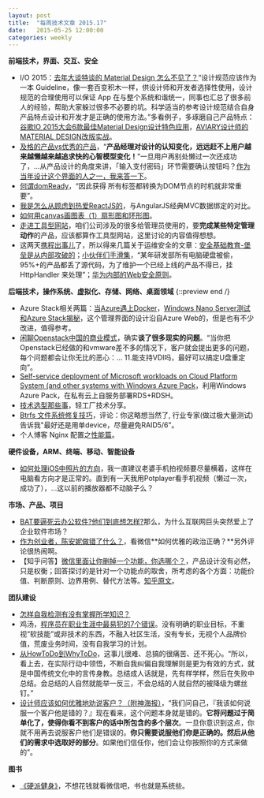 ```yaml
---
layout: post
title:  "每周技术文章 2015.17"
date:   2015-05-25 12:00:00
categories: weekly
---
```

**前端技术，界面、交互、安全**

* I/O 2015：[去年大谈特谈的 Material Design 怎么不见了？](http://www.ifanr.com/526852)“设计规范应该作为一本 Guideline，像一套百变积木一样，供设计师和开发者选择性使用，设计规范的合理使用可以保证 App 在与整个系统和谐统一，同事也汇总了很多前人的经验，帮助大家躲过很多不必要的坑。科学适当的参考设计规范结合自身产品特点设计和开发才是正确的使用方法。”多看例子，多琢磨自己产品特点：[谷歌IO 2015大会6款最佳Material Design设计特色应用](http://www.cnbeta.com/articles/398183.htm)，[AVIARY设计师的MATERIAL DESIGN改版实战](http://www.uisdc.com/the-journey-to-material)。
* [及格的产品vs优秀的产品](http://www.ikent.me/blog/5001)，“**产品经理对设计的认知变化，远远赶不上用户越来越懒越来越追求快的心智模型变化！**”一旦用户再别处懒过一次还成功了，...从产品设计的角度来讲，「输入支付密码」环节需要确认按钮吗？[作为当年设计这个界面的人之一，我来答一下](http://www.zhihu.com/question/30722261)。
* [何谓domReady](http://www.cnblogs.com/rubylouvre/p/4536334.html)，“因此获得 所有标签都转换为DOM节点的时机就非常重要”。
* [我是怎么从顾虑到热爱ReactJS的](http://ourjs.com/detail/5567c046d11a73aa4d000003)，与AngularJS经典MVC数据绑定的对比。
* [如何用canvas画图表（1）扇形图和环形图](http://www.alloyteam.com/2015/05/ru-he-yong-canvas-hua-tu-biao-1-shan-xing-tu-he-huan-xing-tu/)。
* [走进工具型网站](http://www.woshipm.com/pmd/159073.html)，咱们公司涉及的很多给管理员使用的，要**完成某些特定管理动作**的产品，应该都算作工具型网站，这里讨论的内容值得想想。
* 这两天[携程出事儿](http://www.leiphone.com/news/201505/IT7G6BAn8e1gZXGc.html)了，所以得来几篇关于运维安全的文章：[安全基础教育-堡垒是从内部攻破的](http://www.cnblogs.com/zhengyun_ustc/p/sec01.html)；[小伙伴们手滑集](http://www.cnblogs.com/zhengyun_ustc/p/slip.html)，“某年研发部所有电脑硬盘被偷，95%+的产品都丢了源代码，为了维护一个已经上线的产品不得已，挂 HttpHandler 来处理”；[华为内部的Web安全原则](http://mp.weixin.qq.com/s?__biz=MzAxMjAwMjUxNQ==&mid=207881605&idx=1&sn=2fce890233828adaa90364e3c8633f4a&scene=1&key=c468684b929d2be2e72bdeea4c902b28ce440293159aa6e868c80f0ada82f7b7bee8ee2381d94cf812e107e0c39ff9e4&ascene=0&uin=Mjc5MDYwMDk0MA%3D%3D&devicetype=iMac+MacBookPro11,1+OSX+OSX+10.10.3+build(14D136)&version=11020012&pass_ticket=9IxyMgqyWjsfSKw4iuGCYskt5Jd1skh5b23Jv4vjt3udF9Tx2vAI0uc2Hmk7sHqW)。

**后端技术，操作系统、虚拟化、存储、网络、桌面领域**
{::preview end /}

* Azure Stack相关两篇：[当Azure遇上Docker](http://maomaostyle.blog.51cto.com/2220531/1654994)，[Windows Nano Server测试和Azure Stack揭秘](http://markwin.blog.51cto.com/148406/1654636)，这个管理界面的设计沿自Azure Web的，但是也有不少改进，值得参考。
* [闲聊Openstack中国的商业模式](http://www.chenshake.com/chat-openstack-business-model-in-china/)，确实**谈了很多现实的问题**。“当你把Openstack已经做的和vmware差不多的情况下，客户就会提出更多的问题，每个问题都会让你无比的恶心：... 11.能支持VDI吗，最好可以搞定U盘重定向”。
* [Self-service deployment of Microsoft workloads on Cloud Platform System (and other systems with Windows Azure Pack](http://blogs.technet.com/b/privatecloud/archive/2015/05/27/self-service-deployment-of-microsoft-workloads-on-cloud-platform-system-and-other-systems-with-windows-azure-pack-part-4.aspx)，利用Windows Azure Pack，在私有云上自服务部署RDS+RDSH。
* [技术选型那些事](http://airjd.com/view/iad6kmph000g2gm#1)，轻工厂技术分享。
* [Btrfs 文件系统修复技巧](https://linuxtoy.org/archives/btrfs-filesystem-fix.html)，评论：你这略想当然了, 行业专家(做过极大量测试)告诉我"最好还是用单device，尽量避免RAID5/6"。
* 个人博客 Nginx 配置之[性能篇](https://www.imququ.com/post/my-nginx-conf-for-wpo.html)。

**硬件设备，ARM、终端、移动、智能设备**

* [如何处理iOS中照片的方向](http://feihu.me/blog/2015/how-to-handle-image-orientation-on-iOS/)，我一直建议老婆手机拍视频要尽量横着，这样在电脑看方向才是正常的。直到有一天我用Potplayer看手机视频（懒过一次，成功了），...这以前的播放器都不动脑子么？

**市场、产品、项目**

* [BAT要逼死云办公软件?他们到底想怎样?](http://mp.weixin.qq.com/s?__biz=MjM5NzUzNjgwMQ==&mid=205400481&idx=1&sn=bdf9ead6f6586a80b858b66b3e5940f0#rd)那么，为什么互联网巨头突然爱上了企业软件市场？
* [作为创业者，陈安妮做错了什么？](http://wwww.huxiu.com/article/116121/1.html)，看微信**如何优雅的政治正确？**另外评论很热闹啊。
* 【知乎问答】[微信里面让你删掉一个功能，你选哪个？](http://www.woshipm.com/pmd/155227.html)，产品设计没有必然，只是权衡；回答探讨的是针对一个功能点的取舍，所考虑的各个方面：功能价值、判断原则、边界用例、替代方法等。[知乎原文](http://www.zhihu.com/question/30460867/answer/48254296)。

**团队建设**

* [怎样自我检测有没有掌握所学知识？](http://mp.weixin.qq.com/s?__biz=MjM5NjA3OTM0MA==&mid=208821558&idx=1&sn=517e41b5e92b1bdfb6a938e46fe1e9eb#rd)
* 鸡汤，[程序员在职业生涯中最易犯的7个错误](http://developer.51cto.com/art/201505/477762.htm)。没有明确的职业目标，不重视“软技能”或非技术的东西，不融入社区生活，没有专长，无视个人品牌价值，荒废业务时间，没有自我学习的计划。
* [从HowToDo到WhyToDo](http://www.ikent.me/blog/5007)，这事儿很难、总搞的很痛苦、还不死心。“所以，看上去，在实际行动中领悟，不断自我纠偏自我理解则是更为有效的方式，就是中国传统文化中的言传身教。总结成人话就是，先有样学样，然后在失败中总结。会总结的人自然就能举一反三，不会总结的人就自然的被降级为螺丝钉。”
* [设计师应该如何优雅地劝说客户？（附神海报）](http://www.uisdc.com/persuade-client-elegantly)，“我们问自己，『我该如何说服一个客户他是错的？』现在看来，这个问题本身就是错的。**它将问题过于简单化了，使得你看不到客户的话中所包含的多个层次**。一旦你意识到这点，你就不用再去说服客户他们是错误的。**你只需要说服他们你是正确的。然后从他们的需求中选取好的部分**。如果他们信任你，他们会让你按照你的方式来做的”。

**图书**

* [《硬派健身》](http://book.douban.com/subject/26359758/)，不想花钱就看微信吧，书也就是系统些。



